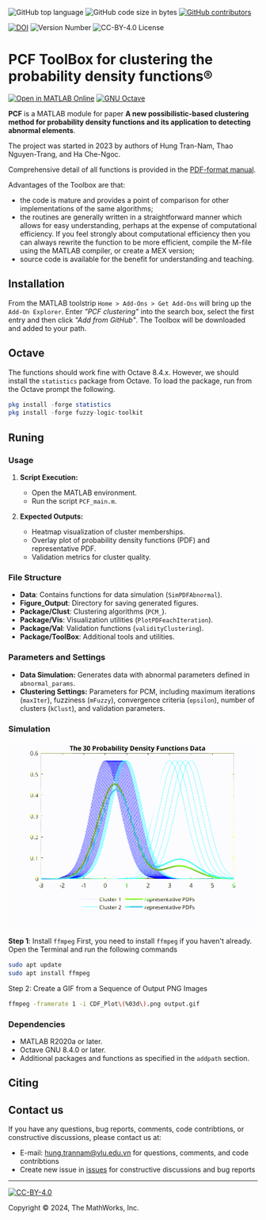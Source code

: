 ![GitHub top language](https://img.shields.io/github/languages/top/hungtrannam/Possibilistics-clustering-for-PDF)
![GitHub code size in bytes](https://img.shields.io/github/languages/code-size/hungtrannam/Possibilistics-clustering-for-PDF)
[![GitHub contributors](https://img.shields.io/github/contributors/hungtrannam/Possibilistics-clustering-for-PDF)](https://github.com/hungtrannam/Possibilistics-clustering-for-PDF/graphs/contributors)

[![DOI](https://zenodo.org/badge/DOI/10.5281/zenodo.6549626.svg)](https://doi.org/10.5281/zenodo.6549626)
![Version Number](https://img.shields.io/github/v/release/mathworks/toolboxdesign?label=version) ![CC-BY-4.0 License](https://img.shields.io/github/license/mathworks/toolboxdesign)


# PCF ToolBox for clustering the probability density functions&reg;


[![Open in MATLAB Online](https://www.mathworks.com/images/responsive/global/open-in-matlab-online.svg)](https://matlab.mathworks.com/open/github/v1?repo=UniprJRC/FSDA&project=FSDA.prj)
[![GNU Octave](https://img.shields.io/badge/Powered_by-GNU_Octave-blue.svg)](https://www.gnu.org/software/octave/)


**PCF** is a MATLAB module for paper **A new possibilistic-based clustering method for probability density functions and its application to detecting abnormal elements**.

The project was started in 2023 by authors of Hung Tran-Nam, Thao Nguyen-Trang, and Ha Che-Ngoc.

Comprehensive detail of all functions is provided in the [PDF-format manual](https://github.com/hungtrannam/Possibilistics-clustering-for-PDF/blob/main/PCF-manual.pdf).


Advantages of the Toolbox are that:

  * the code is mature and provides a point of comparison for other implementations of the same algorithms;
  * the routines are generally written in a straightforward manner which allows for easy understanding, perhaps at the expense of computational efficiency. If you feel strongly about computational efficiency then you can always rewrite the function to be more efficient, compile the M-file using the MATLAB compiler, or create a MEX version;
  * source code is available for the benefit for understanding and teaching.



## Installation

From the MATLAB toolstrip ```Home > Add-Ons > Get Add-Ons``` will bring up the ```Add-On Explorer```.  Enter *"PCF clustering"* into the search box, select the first entry and then click *"Add from GitHub"*.  The Toolbox will be downloaded and added to your path.


## Octave

The functions should work fine with Octave 8.4.x. However, we should install the ```statistics``` package from Octave. To load the package, run from the Octave prompt the following.

```Octave
pkg install -forge statistics
pkg install -forge fuzzy-logic-toolkit
```

## Runing

### Usage

1. **Script Execution:**
   - Open the MATLAB environment.
   - Run the script `PCF_main.m`.

2. **Expected Outputs:**
   - Heatmap visualization of cluster memberships.
   - Overlay plot of probability density functions (PDF) and representative PDF.
   - Validation metrics for cluster quality.

### File Structure

- **Data**: Contains functions for data simulation (`SimPDFAbnormal`).
- **Figure_Output**: Directory for saving generated figures.
- **Package/Clust**: Clustering algorithms (`PCM_`).
- **Package/Vis**: Visualization utilities (`PlotPDFeachIteration`).
- **Package/Val**: Validation functions (`validityClustering`).
- **Package/ToolBox**: Additional tools and utilities.

### Parameters and Settings

- **Data Simulation:** Generates data with abnormal parameters defined in `abnormal_params`.
- **Clustering Settings:** Parameters for PCM, including maximum iterations (`maxIter`), fuzziness (`mFuzzy`), convergence criteria (`epsilon`), number of clusters (`kClust`), and validation parameters.

### Simulation

![Description of the GIF](images/output.gif)

**Step 1**: Install `ffmpeg`
First, you need to install `ffmpeg` if you haven't already. Open the Terminal and run the following commands
```sh
sudo apt update
sudo apt install ffmpeg
```
Step 2: Create a GIF from a Sequence of Output PNG Images

```sh
ffmpeg -framerate 1 -i CDF_Plot\(%03d\).png output.gif
```

### Dependencies

- MATLAB R2020a or later.
- Octave GNU 8.4.0 or later.
- Additional packages and functions as specified in the `addpath` section.





## Citing

## Contact us
If you have any questions, bug reports, comments, code contribtions, or constructive discussions, please contact us at:
- E-mail: hung.trannam@vlu.edu.vn for questions, comments, and code contribtions
- Create new issue in [issues](https://github.com/hungtrannam/Probabilistics-clustering-for-PDF/issues) for constructive discussions and bug reports



-----------

[![CC-BY-4.0](https://github.com/hungtrannam/Possibilistics-clustering-for-PDF/blob/main/images/cc-by-40.png)](https://creativecommons.org/licenses/by/4.0/)

Copyright &copy; 2024, The MathWorks, Inc.




